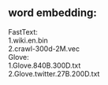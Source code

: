 
## word embedding:
FastText:  
1.wiki.en.bin  
2.crawl-300d-2M.vec  
Glove:    
1.Glove.840B.300D.txt  
2.Glove.twitter.27B.200D.txt
